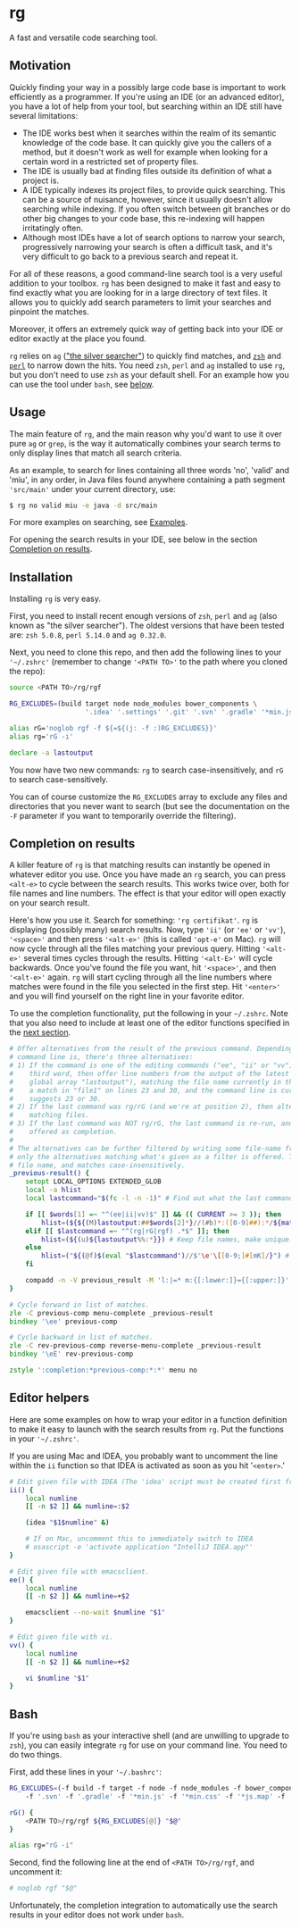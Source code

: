 # rg
A fast and versatile code searching tool.

## Motivation

Quickly finding your way in a possibly large code base is important to work efficiently as a programmer. If you're using an IDE (or an
advanced editor), you have a lot of help from your tool, but searching within an IDE still have several limitations:

- The IDE works best when it searches within the realm of its semantic knowledge of the code base. It can quickly give you the callers of a
  method, but it doesn't work as well for example when looking for a certain word in a restricted set of property files.
- The IDE is usually bad at finding files outside its definition of what a project is.
- A IDE typically indexes its project files, to provide quick searching. This can be a source of nuisance, however, since it usually doesn't
  allow searching while indexing. If you often switch between git branches or do other big changes to your code base, this re-indexing will
  happen irritatingly often.
- Although most IDEs have a lot of search options to narrow your search, progressively narrowing your search is often a difficult task, and
  it's very difficult to go back to a previous search and repeat it.

For all of these reasons, a good command-line search tool is a very useful addition to your toolbox. `rg` has been designed to make it fast
and easy to find exactly what you are looking for in a large directory of text files. It allows you to quickly add search parameters to
limit your searches and pinpoint the matches.

Moreover, it offers an extremely quick way of getting back into your IDE or editor exactly at the place you found.

`rg` relies on `ag` (["the silver searcher"](https://github.com/ggreer/the_silver_searcher)) to quickly find matches, and [`zsh`](http://www.zsh.org/)
and [`perl`](https://www.perl.org/) to narrow down the hits. You need `zsh`, `perl` and `ag` installed to use `rg`, but you don't need to use `zsh` as your default shell. For an example how you can use the tool under `bash`, see [below](#bash).

## Usage

The main feature of `rg`, and the main reason why you'd want to use it over pure `ag` or `grep`, is the way it automatically combines your
search terms to only display lines that match all search criteria.

As an example, to search for lines containing all three words 'no', 'valid' and 'miu', in any order, in Java files found anywhere containing
a path segment `'src/main'` under your current directory, use:

```zsh
$ rg no valid miu -e java -d src/main
```

For more examples on searching, see [Examples](EXAMPLES.md).

For opening the search results in your IDE, see below in the section [Completion on results](#completion-on-results).

## Installation

Installing `rg` is very easy.

First, you need to install recent enough versions of `zsh`, `perl` and `ag` (also known as "the silver searcher"). The oldest versions
that have been tested are: `zsh 5.0.8`, `perl 5.14.0` and `ag 0.32.0`.

Next, you need to clone this repo, and then add the following lines to your `'~/.zshrc'` (remember to change `'<PATH TO>'` to the path where
you cloned the repo):

```zsh
source <PATH TO>/rg/rgf

RG_EXCLUDES=(build target node node_modules bower_components \
                   '.idea' '.settings' '.git' '.svn' '.gradle' '*min.js' '*min.css' '*js.map' '*css.map')

alias rG='noglob rgf -f ${=${(j: -f :)RG_EXCLUDES}}'
alias rg='rG -i'

declare -a lastoutput
```

You now have two new commands: `rg` to search case-insensitively, and `rG` to search case-sensitively.

You can of course customize the `RG_EXCLUDES` array to exclude any files and directories that you never want to search (but see the
documentation on the `-F` parameter if you want to temporarily override the filtering).

## Completion on results

A killer feature of `rg` is that matching results can instantly be opened in whatever editor you use. Once you have made an `rg`
search, you can press `<alt-e>` to cycle between the search results. This works twice over, both for file names and line numbers. The effect
is that your editor will open exactly on your search result.

Here's how you use it. Search for something: `'rg certifikat'`. `rg` is displaying (possibly many) search results. Now, type `'ii'` (or
`'ee'` or `'vv'`), `'<space>'` and then press `'<alt-e>'` (this is called `'opt-e'` on Mac). `rg` will now cycle through all the files matching your
previous query. Hitting `'<alt-e>'` several times cycles through the results. Hitting `'<alt-E>'` will cycle backwards. Once you've found
the file you want, hit `'<space>'`, and then `'<alt-e>'` again. `rg` will start cycling through all the line numbers where matches were
found in the file you selected in the first step. Hit `'<enter>'` and you will find yourself on the right line in your favorite editor.

To use the completion functionality, put the following in your `~/.zshrc`. Note that you also need to include at least one of the editor
functions specified in the [next section](#editor-helpers).

```zsh
# Offer alternatives from the result of the previous command. Depending on what the command currently on the
# command line is, there's three alternatives:
# 1) If the command is one of the editing commands ("ee", "ii" or "vv"), and the current position is the
#    third word, then offer line numbers from the output of the latest invocation of rg/rG (stored in the
#    global array "lastoutput"), matching the file name currently in the second position. I.e., if rg found
#    a match in "file1" on lines 23 and 30, and the command line is currently "ii file1", then hitting alt-e
#    suggests 23 or 30.
# 2) If the last command was rg/rG (and we're at position 2), then alternatives are offered from the list of
#    matching files.
# 3) If the last command was NOT rg/rG, the last command is re-run, and the output from this command is
#    offered as completion.
#
# The alternatives can be further filtered by writing some file-name fragment before pressing alt-e. In this case, 
# only the alternatives matching what's given as a filter is offered. The match can be anywhere within the
# file name, and matches case-insensitively.
_previous-result() {
    setopt LOCAL_OPTIONS EXTENDED_GLOB
    local -a hlist
    local lastcommand="$(fc -l -n -1)" # Find out what the last command was.

    if [[ $words[1] =~ "^(ee|ii|vv)$" ]] && (( CURRENT >= 3 )); then
        hlist=(${${(M)lastoutput:##$words[2]*}//(#b)*:([0-9]##):*/${match[1]}}) # Matching line numbers.
    elif [[ $lastcommand =~ "^(rg|rG|rgf) .*$" ]]; then
        hlist=(${(u)${lastoutput%%:*}}) # Keep file names, make unique.
    else
        hlist=("${(@f)$(eval "$lastcommand")//$'\e'\[[0-9;]#[mK]/}") # Run last command again. Remove color.
    fi

    compadd -n -V previous_result -M 'l:|=* m:{[:lower:]}={[:upper:]}' -- $hlist
}

# Cycle forward in list of matches.
zle -C previous-comp menu-complete _previous-result
bindkey '\ee' previous-comp

# Cycle backward in list of matches.
zle -C rev-previous-comp reverse-menu-complete _previous-result
bindkey '\eE' rev-previous-comp

zstyle ':completion:*previous-comp:*:*' menu no
```

## Editor helpers

Here are some examples on how to wrap your editor in a function definition to make it easy to launch with the search results from `rg`. Put
the functions in your `'~/.zshrc'`.

If you are using Mac and IDEA, you probably want to uncomment the line within the `ii` function so that IDEA is activated as soon as you
hit '`<enter>`.'

```zsh
# Edit given file with IDEA (The 'idea' script must be created first from within IDEA).
ii() {
    local numline
    [[ -n $2 ]] && numline=:$2

    (idea "$1$numline" &)

    # If on Mac, uncomment this to immediately switch to IDEA
    # osascript -e 'activate application "IntelliJ IDEA.app"'
}

# Edit given file with emacsclient.
ee() {
    local numline
    [[ -n $2 ]] && numline=+$2

    emacsclient --no-wait $numline "$1"
}

# Edit given file with vi.
vv() {
    local numline
    [[ -n $2 ]] && numline=+$2

    vi $numline "$1"
}
```

## Bash

If you're using `bash` as your interactive shell (and are unwilling to upgrade to `zsh`), you can easily integrate `rg` for use on your
command line. You need to do two things.

First, add these lines in your `'~/.bashrc'`:

```bash
RG_EXCLUDES=(-f build -f target -f node -f node_modules -f bower_components -f '.idea' -f '.settings' -f '.git' \
    -f '.svn' -f '.gradle' -f '*min.js' -f '*min.css' -f '*js.map' -f '*css.map')

rG() {
    <PATH TO>/rg/rgf ${RG_EXCLUDES[@]} "$@"
}

alias rg="rG -i"
```

Second, find the following line at the end of `<PATH TO>/rg/rgf`, and uncomment it:
```bash
# noglob rgf "$@"
```

Unfortunately, the completion integration to automatically use the search results in your editor does not work under `bash`.
